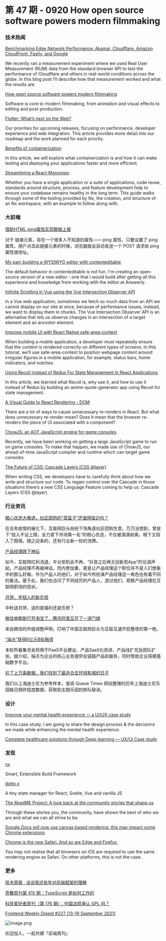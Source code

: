 # 第 47 期 - 0920 How open source software powers modern filmmaking
### 技术热闻
[Benchmarking Edge Network Performance: Akamai, Cloudflare, Amazon CloudFront, Fastly, and Google](https://blog.cloudflare.com/benchmarking-edge-network-performance/)

We recently ran a measurement experiment where we used Real User Measurement (RUM) data from the standard browser API to test the performance of Cloudflare and others in real-world conditions across the globe. In this blog post I’ll describe how that measurement worked and what the results are.

[How open source software powers modern filmmaking](https://github.com/readme/featured/open-source-filmmaking)

Software is core to modern filmmaking, from animation and visual effects to editing and post-production.

[Flutter: What’s next on the Web?](https://medium.com/flutter/flutter-whats-next-on-the-web-e0454bff964)

Our priorities for upcoming releases, focusing on performance, developer experience and web integration. This article provides more detail into our roadmap and the work planned for each priority.

[Benefits of containerization](https://circleci.com/blog/benefits-of-containerization/)

In this article, we will explore what containerization is and how it can make testing and deploying your applications faster and more efficient.

[Streamlining a React Monorepo](https://auth0.com/blog/streamlining-a-react-monorepo/)

Whether you have a single application or a suite of applications, code reuse, standards around structure, process, and feature development help to ensure your codebase remains healthy in the long term. This guide walks through some of the tooling provided by Nx, the creation, and structure of an Nx workspace, with an example to follow along with.

### 大前端
[借助HTML ping属性实现数据上报](https://www.zhangxinxu.com/wordpress/2021/09/html-ping/)

对于 <a> 链接元素，存在一个很多人不知道的属性—— ping 属性，只要设置了 ping 属性，用户点击此链接元素的时候，浏览器就会自动发送一个 POST 请求给 ping 属性值地址。

[My pain building a WYSIWYG editor with contenteditable](https://answerly.io/blog/my-pain-developing-a-wysiwyg-editor-with-contenteditable/)

The default behavior in contenteditable is not fun. I'm creating an open-source version of a new editor - one that I would build after getting all this experience and knowledge from working with the editor at Answerly.

[Infinite Scrolling in Vue using the Vue Intersection Observer API](https://blog.openreplay.com/infinite-scrolling-in-vue-using-the-vue-intersection-observer-api)

In a Vue web application, sometimes we fetch so much data from an API we cannot display on our site at once, because of performance issues, instead, we want to display them in chunks. The Vue Intersection Observer API is an alternative that lets us observe changes in an intersection of a target element and an ancestor element.

[Improve mobile UI with React Native safe-area-context](https://blog.logrocket.com/improve-mobile-ui-react-native-safe-area-context/)

When building a mobile application, a developer must repeatedly ensure that the content is rendered correctly on different types of screens. In this tutorial, we’ll use safe-area-context to position webpage content around irregular figures in a mobile application, for example, status bars, home indicators, and notches.

[Using Recoil instead of Redux For State Management In React Applications](https://blog.openreplay.com/using-recoil-instead-of-redux-for-state-management-in-react-applications)

In this article, we learned what Recoil is, why use it, and how to use it instead of Redux by building an anime-quote-generator app using Recoil for state management.

[A Visual Guide to React Rendering - DOM](https://alexsidorenko.com/blog/react-render-dom/)

There are a lot of ways to cause unnecessary re-renders in React. But what does unnecessary re-render mean? Does it mean that the browser re-renders the piece of UI associated with a component?

[ChowJS: an AOT JavaScript engine for game consoles](https://mp2.dk/techblog/chowjs/)

Recently, we have been working on getting a large JavaScript game to run on game consoles. To make that happen, we made use of ChowJS, our ahead-of-time JavaScript compiler and runtime which can target game consoles.

[The Future of CSS: Cascade Layers (CSS @layer)](https://www.bram.us/2021/09/15/the-future-of-css-cascade-layers-css-at-layer/)

When writing CSS, we developers have to carefully think about how we write and structure our code. To regain control over the Cascade in those situations there’s a new CSS Language Feature coming to help us: Cascade Layers (CSS @layer).

### 行业资讯
[橙心优选大撤退，社区团购的“菜篮子”还值得惦记吗？](https://mp.weixin.qq.com/s/f4bvJixjMtct8pzGEibtTg)

在去年疫情的催化下，互联网巨头纷纷下场角逐社区团购生意。万万没想到，曾放下“投入不设上限，全力拿下市场第一名”的橙心优选，不仅被滴滴剥离，眼下又陷入了困境。随之迎来的，还有行业新一轮的洗牌。

[产品经理跌下神坛](https://mp.weixin.qq.com/s/I8862qh-SzNaex2XgCta3g)

如今，互联网红利消退，平台型机会不再，“抖音之后再无创新型App”的论调声起，产品经理不再被神话。而内卷加重，更是让产品经理这个职位并不是人们想象中的那么好做。作为产品人的他们，对于如今所扮演产品经理这一角色也有着不同的看法。基于此，我们也访问了不同经历的产品人，透过他们，观察产品经理在互联网职场的现状。

[月饼，年轻人的新负担](https://mp.weixin.qq.com/s/_WaQ1kNNn1lqRreecEO6Uw)

中秋送月饼，送的是福利还是负担？

[微信单聊能打开淘宝了，腾讯阿里互开了一道门缝](https://mp.weixin.qq.com/s/ymnuVmnCWEIfY-o8pVC9Xw)

来自微信的外链调整声明，打响了中国互联网巨头为互联互通开启整改的第一枪。

[“端点”获得6亿元B轮融资](https://www.toutiao.com/i7007289570165424676/)

本轮所募集资金将用于PaaS平台建设、产品SaaS化改进、产品线扩充及团队扩张。据介绍，端点为企业的核心业务提供全链路产品和服务，同时帮助企业搭建基础数字平台。

[扒了上万条数据，我们找到了最适合去环球影城的日子](https://mp.weixin.qq.com/s/t3IPJhOod3DBYNXEjHZ42w)

我们以上海迪士尼为参考样本，查阅 Queue Times 网站整理的历年上海迪士尼乐园每日拥挤程度数据，获取到主题乐园的排队秘诀。

### 设计
[Improve your mental health experience — a UI/UX case study](https://uxplanet.org/improve-your-mental-health-experience-a-ui-ux-case-study-412c140edeb9)

In this case study, I am going to share the design process & the decisions we made while enhancing the mental health experience.

[Complete healthcare solutions through Deep learning — UX/UI Case study](https://uxplanet.org/complete-healthcare-solutions-through-deep-learning-ux-ui-case-study-5d3373c0e9aa)


### 发现
[nx](https://github.com/nrwl/nx)

Smart, Extensible Build Framework

[dotto.x](https://github.com/dottostack/dotto.x)

A tiny state manager for React, Svelte, Vue and vanilla JS

[The ReadME Project: A look back at the community stories that shape us](https://github.blog/2021-09-14-the-readme-project-a-look-back-community-stories/)

Through these stories you, the community, have shown the best of who we are and what we can all strive to be.

[Google Docs will now use canvas based rendering: this may impact some Chrome extensions](https://workspaceupdates.googleblog.com/2021/05/Google-Docs-Canvas-Based-Rendering-Update.html)


[Chrome is the new Safari. And so are Edge and Firefox.](https://nielsleenheer.com/articles/2021/chrome-is-the-new-safari-and-so-are-edge-and-firefox/)

You may not realise that all browsers on iOS are required to use the same rendering engine as Safari. On other platforms, this is not the case.

### 更多
[技术周报 · 谈谈我这些年对前端框架的理解](https://mp.weixin.qq.com/s/fE5Ry--td-eckiTF6Nsa7w)


[奇舞周刊第 415 期：TypeScript 是如何工作的](https://mp.weixin.qq.com/s/ZbNY3TuzwsPQs-0iXvEH6A)


[科技爱好者周刊（第 176 期）：中国法院承认 GPL 吗？](http://www.ruanyifeng.com/blog/2021/09/weekly-issue-176.html)


[Frontend Weekly Digest #227 (13–19 September 2021)](https://frontender-ua.medium.com/frontend-weekly-digest-227-13-19-september-2021-59bb5f87061d)

![image.png](https://cdn.nlark.com/yuque/0/2020/png/85771/1605930034828-7fc81343-651f-4a15-8465-eebe5a23cf61.png#height=31&id=C5Hpa&margin=%5Bobject%20Object%5D&name=image.png&originHeight=90&originWidth=2186&originalType=binary&ratio=1&size=14325&status=done&style=none&width=746)


欢迎加入，一起共建「前端周刊」

